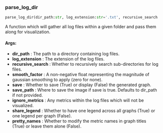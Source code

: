 

### parse_log_dir
```python
parse_log_dir(dir_path:str, log_extension:str='.txt', recursive_search:bool=False, smooth_factor:float=1, save:bool=False, save_path:Union[str, NoneType]=None, ignore_metrics:Union[Set[str], NoneType]=None, share_legend:bool=True, pretty_names:bool=False) -> None
```
A function which will gather all log files within a given folder and pass them along for visualization.



#### Args:

* **dir_path** :  The path to a directory containing log files.
* **log_extension** :  The extension of the log files.
* **recursive_search** :  Whether to recursively search sub-directories for log files.
* **smooth_factor** :  A non-negative float representing the magnitude of gaussian smoothing to apply (zero for none).
* **save** :  Whether to save (True) or display (False) the generated graph.
* **save_path** :  Where to save the image if save is true. Defaults to dir_path if not provided.
* **ignore_metrics** :  Any metrics within the log files which will not be visualized.
* **share_legend** :  Whether to have one legend across all graphs (True) or one legend per graph (False).
* **pretty_names** :  Whether to modify the metric names in graph titles (True) or leave them alone (False).